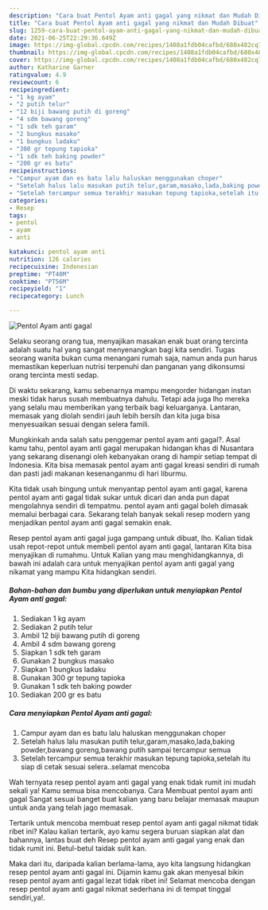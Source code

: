 ```yaml
---
description: "Cara buat Pentol Ayam anti gagal yang nikmat dan Mudah Dibuat"
title: "Cara buat Pentol Ayam anti gagal yang nikmat dan Mudah Dibuat"
slug: 1259-cara-buat-pentol-ayam-anti-gagal-yang-nikmat-dan-mudah-dibuat
date: 2021-06-25T22:29:36.649Z
image: https://img-global.cpcdn.com/recipes/1408a1fdb04cafbd/680x482cq70/pentol-ayam-anti-gagal-foto-resep-utama.jpg
thumbnail: https://img-global.cpcdn.com/recipes/1408a1fdb04cafbd/680x482cq70/pentol-ayam-anti-gagal-foto-resep-utama.jpg
cover: https://img-global.cpcdn.com/recipes/1408a1fdb04cafbd/680x482cq70/pentol-ayam-anti-gagal-foto-resep-utama.jpg
author: Katharine Garner
ratingvalue: 4.9
reviewcount: 6
recipeingredient:
- "1 kg ayam"
- "2 putih telur"
- "12 biji bawang putih di goreng"
- "4 sdm bawang goreng"
- "1 sdk teh garam"
- "2 bungkus masako"
- "1 bungkus ladaku"
- "300 gr tepung tapioka"
- "1 sdk teh baking powder"
- "200 gr es batu"
recipeinstructions:
- "Campur ayam dan es batu lalu haluskan menggunakan choper"
- "Setelah halus lalu masukan putih telur,garam,masako,lada,baking powder,bawang goreng,bawang putih sampai tercampur semua"
- "Setelah tercampur semua terakhir masukan tepung tapioka,setelah itu siap di cetak sesuai selera..selamat mencoba"
categories:
- Resep
tags:
- pentol
- ayam
- anti

katakunci: pentol ayam anti 
nutrition: 126 calories
recipecuisine: Indonesian
preptime: "PT40M"
cooktime: "PT56M"
recipeyield: "1"
recipecategory: Lunch

---
```



![Pentol Ayam anti gagal](https://img-global.cpcdn.com/recipes/1408a1fdb04cafbd/680x482cq70/pentol-ayam-anti-gagal-foto-resep-utama.jpg)

Selaku seorang orang tua, menyajikan masakan enak buat orang tercinta adalah suatu hal yang sangat menyenangkan bagi kita sendiri. Tugas seorang  wanita bukan cuma menangani rumah saja, namun anda pun harus memastikan keperluan nutrisi terpenuhi dan panganan yang dikonsumsi orang tercinta mesti sedap.

Di waktu  sekarang, kamu sebenarnya mampu mengorder hidangan instan meski tidak harus susah membuatnya dahulu. Tetapi ada juga lho mereka yang selalu mau memberikan yang terbaik bagi keluarganya. Lantaran, memasak yang diolah sendiri jauh lebih bersih dan kita juga bisa menyesuaikan sesuai dengan selera famili. 



Mungkinkah anda salah satu penggemar pentol ayam anti gagal?. Asal kamu tahu, pentol ayam anti gagal merupakan hidangan khas di Nusantara yang sekarang disenangi oleh kebanyakan orang di hampir setiap tempat di Indonesia. Kita bisa memasak pentol ayam anti gagal kreasi sendiri di rumah dan pasti jadi makanan kesenanganmu di hari liburmu.

Kita tidak usah bingung untuk menyantap pentol ayam anti gagal, karena pentol ayam anti gagal tidak sukar untuk dicari dan anda pun dapat mengolahnya sendiri di tempatmu. pentol ayam anti gagal boleh dimasak memalui berbagai cara. Sekarang telah banyak sekali resep modern yang menjadikan pentol ayam anti gagal semakin enak.

Resep pentol ayam anti gagal juga gampang untuk dibuat, lho. Kalian tidak usah repot-repot untuk membeli pentol ayam anti gagal, lantaran Kita bisa menyajikan di rumahmu. Untuk Kalian yang mau menghidangkannya, di bawah ini adalah cara untuk menyajikan pentol ayam anti gagal yang nikamat yang mampu Kita hidangkan sendiri.

<!--inarticleads1-->

##### Bahan-bahan dan bumbu yang diperlukan untuk menyiapkan Pentol Ayam anti gagal:

1. Sediakan 1 kg ayam
1. Sediakan 2 putih telur
1. Ambil 12 biji bawang putih di goreng
1. Ambil 4 sdm bawang goreng
1. Siapkan 1 sdk teh garam
1. Gunakan 2 bungkus masako
1. Siapkan 1 bungkus ladaku
1. Gunakan 300 gr tepung tapioka
1. Gunakan 1 sdk teh baking powder
1. Sediakan 200 gr es batu




<!--inarticleads2-->

##### Cara menyiapkan Pentol Ayam anti gagal:

1. Campur ayam dan es batu lalu haluskan menggunakan choper
1. Setelah halus lalu masukan putih telur,garam,masako,lada,baking powder,bawang goreng,bawang putih sampai tercampur semua
1. Setelah tercampur semua terakhir masukan tepung tapioka,setelah itu siap di cetak sesuai selera..selamat mencoba




Wah ternyata resep pentol ayam anti gagal yang enak tidak rumit ini mudah sekali ya! Kamu semua bisa mencobanya. Cara Membuat pentol ayam anti gagal Sangat sesuai banget buat kalian yang baru belajar memasak maupun untuk anda yang telah jago memasak.

Tertarik untuk mencoba membuat resep pentol ayam anti gagal nikmat tidak ribet ini? Kalau kalian tertarik, ayo kamu segera buruan siapkan alat dan bahannya, lantas buat deh Resep pentol ayam anti gagal yang enak dan tidak rumit ini. Betul-betul taidak sulit kan. 

Maka dari itu, daripada kalian berlama-lama, ayo kita langsung hidangkan resep pentol ayam anti gagal ini. Dijamin kamu gak akan menyesal bikin resep pentol ayam anti gagal lezat tidak ribet ini! Selamat mencoba dengan resep pentol ayam anti gagal nikmat sederhana ini di tempat tinggal sendiri,ya!.

